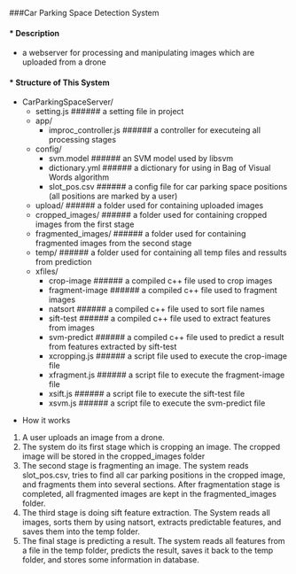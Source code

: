 ###Car Parking Space Detection System
  
#### * Description
  - a webserver for processing and manipulating images which are uploaded from a drone
  
#### * Structure of This System

  - CarParkingSpaceServer/
    - setting.js                  ###### a setting file in project
    - app/
      - improc_controller.js      ###### a controller for executeing all processing stages
    - config/
      - svm.model                 ###### an SVM model used by libsvm  
      - dictionary.yml            ###### a dictionary for using in Bag of Visual Words algorithm
      - slot_pos.csv              ###### a config file for car parking space positions (all positions are marked by a user)
    - upload/                     ###### a folder used for containing uploaded images
    - cropped_images/             ###### a folder used for containing cropped images from the first stage
    - fragmented_images/          ###### a folder used for containing fragmented images from the second stage
    - temp/                       ###### a folder used for containing all temp files and ressults from prediction
    - xfiles/
      - crop-image                ###### a compiled c++ file used to crop images
      - fragment-image            ###### a compiled c++ file used to fragment images
      - natsort                   ###### a compiled c++ file used to sort file names
      - sift-test                 ###### a compiled c++ file used to extract features from images
      - svm-predict               ###### a compiled c++ file used to predict a result from features extracted by sift-test
      - xcropping.js              ###### a script file used to execute the crop-image file
      - xfragment.js              ###### a script file to execute the fragment-image file
      - xsift.js                  ###### a script file to execute the sift-test file
      - xsvm.js                   ###### a script file to execute the svm-predict file

 * How it works
  1. A user uploads an image from a drone.
  2. The system do its first stage which is cropping an image. The cropped image will be stored in the cropped_images folder
  3. The second stage is fragmenting an image. The system reads slot_pos.csv, tries to find all car parking positions in the cropped image, and fragments them into several sections. After fragmentation stage is completed, all fragmented images are kept in the fragmented_images folder.
  4. The third stage is doing sift feature extraction. The System reads all images, sorts them by using natsort, extracts predictable features, and saves them into the temp folder.
  5. The final stage is predicting a result. The system reads all features from a file in the temp folder, predicts the result, saves it back to the temp folder, and stores some information in database.
